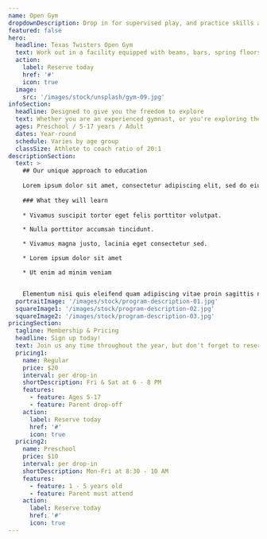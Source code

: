 ```yaml
---
name: Open Gym
dropdownDescription: Drop in for supervised play, and practice skills at your own pace.
featured: false
hero:
  headline: Texas Twisters Open Gym
  text: Work out in a facility equipped with beams, bars, spring floors, a Tumbl Trak, and more! It's gymnastics, your way, on your schedule.
  action:
    label: Reserve today
    href: '#'
    icon: true
  image:
    src: '/images/stock/unsplash/gym-09.jpg'
infoSection:
  headline: Designed to give you the freedom to explore
  text: Whether you are an experienced gymnast, or you're exploring the sport for the first time, we want you to feel welcome here! Our coaching staff is right there to guide you and keep you safe. Open gym classes vary by age group. See details below!
  ages: Preschool / 5-17 years / Adult
  dates: Year-round
  schedule: Varies by age group
  classSize: Athlete to coach ratio of 20:1
descriptionSection:
  text: >
    ## Our unique approach to education
            
    Lorem ipsum dolor sit amet, consectetur adipiscing elit, sed do eiusmod tempor incididunt ut labore et dolore magna aliqua. Nisl pretium fusce id velit ut. Id porta nibh venenatis cras sed felis eget velit. Ut morbi tincidunt augue interdum velit. Ipsum faucibus vitae aliquet nec ullamcorper sit amet. Viverra orci sagittis eu volutpat odio facilisis mauris. Diam quis enim lobortis scelerisque fermentum. Viverra mauris in aliquam sem fringilla. 
        
    ### What they will learn
          
    * Vivamus suscipit tortor eget felis porttitor volutpat.

    * Nulla porttitor accumsan tincidunt.

    * Vivamus magna justo, lacinia eget consectetur sed.

    * Lorem ipsum dolor sit amet

    * Ut enim ad minim veniam


    Elementum nisi quis eleifend quam adipiscing vitae proin sagittis nisl. Viverra vitae congue eu consequat ac felis donec et odio. Euismod nisi porta lorem mollis aliquam ut porttitor. Sed nisi lacus sed viverra tellus. Augue lacus viverra vitae congue eu consequat ac felis donec. Elementum pulvinar etiam non quam lacus. Ut venenatis tellus in metus vulputate. Ultrices dui sapien eget mi proin sed libero enim. Id velit ut tortor pretium viverra suspendisse.
  portraitImage: '/images/stock/program-description-01.jpg'
  squareImage1: '/images/stock/program-description-02.jpg'
  squareImage2: '/images/stock/program-description-03.jpg'
pricingSection:
  tagline: Membership & Pricing
  headline: Sign up today!
  text: Join us any time throughout the year, but don't forget to reserve your spot in the class. We look forward to having you join us!
  pricing1:
    name: Regular
    price: $20
    interval: per drop-in
    shortDescription: Fri & Sat at 6 - 8 PM
    features:
      - feature: Ages 5-17
      - feature: Parent drop-off
    action:
      label: Reserve today
      href: '#'
      icon: true
  pricing2:
    name: Preschool
    price: $10
    interval: per drop-in
    shortDescription: Mon-Fri at 8:30 - 10 AM
    features:
      - feature: 1 - 5 years old
      - feature: Parent must attend
    action:
      label: Reserve today
      href: '#'
      icon: true
---
```

